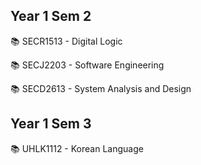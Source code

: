 Year 1 Sem 2
-----------------------------------------------------------------------------------------------------------------------------------------------------------------------------------------------------------------------
📚 SECR1513 - Digital Logic

📚 SECJ2203 - Software Engineering

📚 SECD2613 - System Analysis and Design

Year 1 Sem 3
-----------------------------------------------------------------------------------------------------------------------------------------------------------------------------------------------------------------------
📚 UHLK1112 - Korean Language
